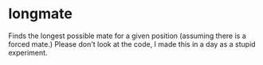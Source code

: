 # longmate

Finds the longest possible mate for a given position (assuming there is a forced mate.) Please don't look at the code, I made this in a day as a stupid experiment.
